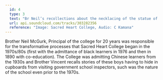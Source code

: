 ```yaml
---
  id: 4
  type: 3
  text: "Br Neil’s recollections about the necklacing of the statue of Jesus with Sacred Heart one night in June 1987 during the second State of Emergency in the nation."
  url: api.soundcloud.com/tracks/303282356
  reference: "Image: Sacred Heart College, Audio: C Kamana"
---
```

Brother Neil McGurk, Principal of the college for 20 years was responsible for the transformative processes that Sacred Heart College began in the 1970s/80s (first with the admittance of black learners in 1976 and then in 1890 with co-education). The College was admitting Chinese learners from the 1930s and Brother Vincent recalls stories of these boys having to hide in cupboards from visiting government school inspectors, such was the nature of the school even prior to the 1970s.
       